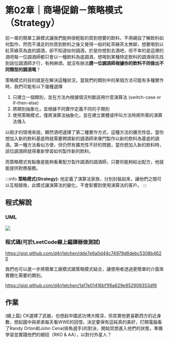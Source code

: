 第02章｜商場促銷－策略模式（Strategy）
===

前一章的簡單工廠模式讓我們能夠很輕鬆的買到想要的飲料，不用親自了解飲料如何製作，然而不滿足的你買到飲料之後又覺得一般的紅茶綠茶太無聊，想要喝到以紅茶綠茶為底的調酒，卻不知道如何調酒，於是你想到去酒吧，但不幸的是這裡的酒吧每一位調酒師都只會以一種飲料為底調酒，想喝到某種特定飲料的調酒得先找到該位調酒師才行，有夠麻煩，就沒有辦法**請一位調酒師根據你的飲料不同做出不同類型的調酒嗎**？

策略模式的目的就是在解決這種狀況，當我們的類別中的某個方法可能有多種實作時，我們可能有以下幾種選擇

1. 只建立一個類別，並在方法內根據情況判斷該用什麼演算法 (switch-case or if-then-else)
2. 將類別抽象化，並根據不同實作定義不同的子類別
3. 使用策略模式，僅將演算法抽象化，並在建立實體或呼叫方法時將所需的演算法傳入

以剛才的情境來說，顯然酒吧選擇了第二種實作方式，這種方法的擴充性低，當你想加入新的飲料基底時就需要聘請新的調酒師來專門製作以新的飲料為基底的調酒。第一種方法看似方便，但仍然有擴充性不好的問題，當你想加入新的飲料時，該位調酒師就得重新學習如何製作新的飲料。

而策略模式有點像是能夠看著配方製作調酒的調酒師，只要你能夠給出配方，他就能提供對應服務。

:::info
**策略模式(Strategy):** 他定義了演算法家族，分別封裝起來，讓他們之間可以互相替換，此模式讓演算法的變化，不會影響到使用演算法的客戶。
:::

程式解說
---
### UML
![](https://i.imgur.com/Mjz4HbO.png)

### 程式碼(可於LeetCode線上編譯器做測試)

https://gist.github.com/d4n1elchen/dde7e6a0d44c74979d6debc5308b4620

我們也可以進一步將簡單工廠模式跟策略模式結合，讓使用者透過更簡單的介面來實體化需要的類別。

https://gist.github.com/d4n1elchen/1af7e01416bf1f6a629e952909353df8

作業
---
(續上篇)
CK選擇了武器，也想起中國武功博大精深，但其實他更喜歡西方的近身數，想起國中與弟弟每天看WWE的回憶，決定要保有這純真的美好，打開電腦看了Randy Orton和John Cena(摔角選手)的對決，開始冥想進入他們的狀態，準備學習並實踐他們的絕招（RKO & AA），以對付外星人？